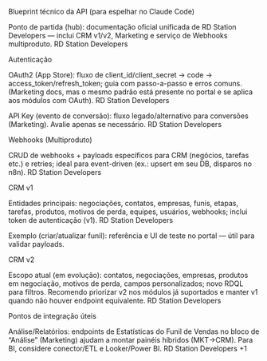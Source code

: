 Blueprint técnico da API (para espelhar no Claude Code)

Ponto de partida (hub): documentação oficial unificada de RD Station Developers — inclui CRM v1/v2, Marketing e serviço de Webhooks multiproduto. 
RD Station Developers

Autenticação

OAuth2 (App Store): fluxo de client_id/client_secret → code → access_token/refresh_token; guia com passo-a-passo e erros comuns. (Marketing docs, mas o mesmo padrão está presente no portal e se aplica aos módulos com OAuth). 
RD Station Developers

API Key (evento de conversão): fluxo legado/alternativo para conversões (Marketing). Avalie apenas se necessário. 
RD Station Developers

Webhooks (Multiproduto)

CRUD de webhooks + payloads específicos para CRM (negócios, tarefas etc.) e retries; ideal para event-driven (ex.: upsert em seu DB, disparos no n8n). 
RD Station Developers

CRM v1

Entidades principais: negociações, contatos, empresas, funis, etapas, tarefas, produtos, motivos de perda, equipes, usuários, webhooks; inclui token de autenticação (v1). 
RD Station Developers

Exemplo (criar/atualizar funil): referência e UI de teste no portal — útil para validar payloads.

CRM v2

Escopo atual (em evolução): contatos, negociações, empresas, produtos em negociação, motivos de perda, campos personalizados; novo RDQL para filtros. Recomendo priorizar v2 nos módulos já suportados e manter v1 quando não houver endpoint equivalente. 
RD Station Developers

Pontos de integração úteis

Análise/Relatórios: endpoints de Estatísticas do Funil de Vendas no bloco de “Análise” (Marketing) ajudam a montar painéis híbridos (MKT→CRM). Para BI, considere conector/ETL e Looker/Power BI. 
RD Station Developers
+1